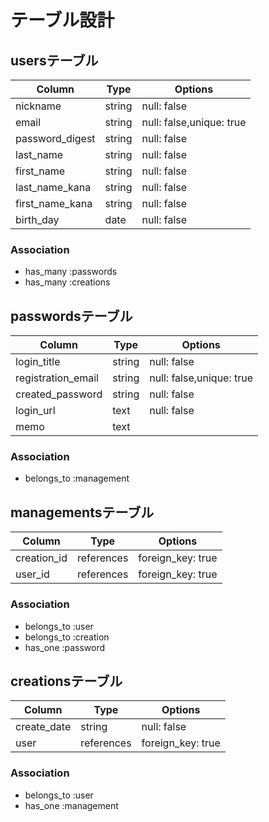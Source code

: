 # テーブル設計

## usersテーブル
| Column               | Type   | Options                  |
|----------------------|--------|--------------------------|
| nickname             | string | null: false              |
| email                | string | null: false,unique: true |
| password_digest      | string | null: false              |
| last_name            | string | null: false              |
| first_name           | string | null: false              |
| last_name_kana       | string | null: false              |
| first_name_kana      | string | null: false              |
| birth_day            | date   | null: false              |

### Association
* has_many :passwords
* has_many :creations


## passwordsテーブル
| Column               | Type       | Options                  |
|----------------------|------------|--------------------------|
| login_title          | string     | null: false              |
| registration_email   | string     | null: false,unique: true |
| created_password     | string     | null: false              |
| login_url            | text       | null: false              |
| memo                 | text       |                          |

### Association
* belongs_to :management


## managementsテーブル
| Column               | Type       | Options                  |
|----------------------|------------|--------------------------|
| creation_id          | references | foreign_key: true        |
| user_id              | references | foreign_key: true        |

### Association
* belongs_to :user
* belongs_to :creation
* has_one :password


## creationsテーブル
| Column               | Type       | Options           |
|----------------------|------------|-------------------|
| create_date          | string     | null: false       |
| user                 | references | foreign_key: true |

### Association
* belongs_to :user
* has_one :management